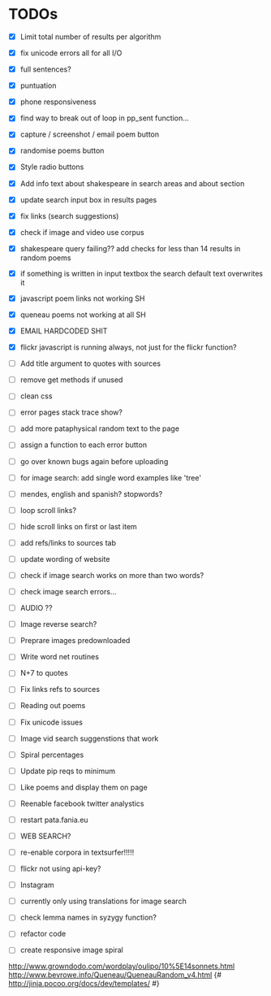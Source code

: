 # TODOs

- [x] Limit total number of results per algorithm
- [x] fix unicode errors all for all I/O
- [x] full sentences?
- [x] puntuation
- [x] phone responsiveness
- [x] find way to break out of loop in pp_sent function...
- [x] capture / screenshot / email poem button
- [x] randomise poems button
- [x] Style radio buttons
- [x] Add info text about shakespeare in search areas and about section
- [x] update search input box in results pages
- [x] fix links (search suggestions)
- [x] check if image and video use corpus
- [x] shakespeare query failing?? add checks for less than 14 results in random poems
- [x] if something is written in input textbox the search default text overwrites it
- [x] javascript poem links not working SH
- [x] queneau poems not working at all SH
- [x] EMAIL HARDCODED SHIT
- [x] flickr javascript is running always, not just for the flickr function?
- [ ] Add title argument to quotes with sources
- [ ] remove get methods if unused
- [ ] clean css
- [ ] error pages stack trace show?
- [ ] add more pataphysical random text to the page
- [ ] assign a function to each error button
- [ ] go over known bugs again before uploading
- [ ] for image search: add single word examples like 'tree'
- [ ] mendes, english and spanish? stopwords?
- [ ] loop scroll links?
- [ ] hide scroll links on first or last item
- [ ] add refs/links to sources tab
- [ ] update wording of website
- [ ] check if image search works on more than two words?
- [ ] check image search errors...
- [ ] AUDIO ??
- [ ] Image reverse search?
- [ ] Preprare images predownloaded
- [ ] Write word net routines
- [ ] N+7 to quotes
- [ ] Fix links refs to sources
- [ ] Reading out poems
- [ ] Fix unicode issues
- [ ] Image vid search suggenstions that work
- [ ] Spiral percentages
- [ ] Update pip reqs to minimum
- [ ] Like poems and display them on page
- [ ] Reenable facebook twitter analystics
- [ ] restart pata.fania.eu
- [ ] WEB SEARCH?
- [ ] re-enable corpora in textsurfer!!!!!
- [ ] flickr not using api-key?
- [ ] Instagram
- [ ] currently only using translations for image search
- [ ] check lemma names in syzygy function?

- [ ] refactor code
- [ ] create responsive image spiral



http://www.growndodo.com/wordplay/oulipo/10%5E14sonnets.html
http://www.bevrowe.info/Queneau/QueneauRandom_v4.html
{# http://jinja.pocoo.org/docs/dev/templates/ #}
